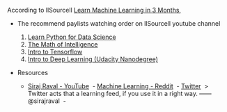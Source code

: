 According to llSourcell [Learn Machine Learning in 3 Months](https://www.youtube.com/watch?v=Cr6VqTRO1v0), 

- The recommend paylists watching order on llSourcell youtube channel

    1. [Learn Python for Data Science](https://www.youtube.com/watch?v=T5pRlIbr6gg&list=PL2-dafEMk2A6QKz1mrk1uIGfHkC1zZ6UU)
    2. [The Math of Intelligence](https://www.youtube.com/watch?v=xRJCOz3AfYY&list=PL2-dafEMk2A7mu0bSksCGMJEmeddU_H4D)
    3. [Intro to Tensorflow](https://www.youtube.com/watch?v=2FmcHiLCwTU&list=PL2-dafEMk2A7EEME489DsI468AB0wQsMV)
    4. [Intro to Deep Learning (Udacity Nanodegree)](https://www.youtube.com/watch?v=vOppzHpvTiQ&list=PL2-dafEMk2A7YdKv4XfKpfbTH5z6rEEj3)

- Resources
  - [Siraj Raval - YouTube](https://www.youtube.com/channel/UCWN3xxRkmTPmbKwht9FuE5A/featured)
  - [Machine Learning - Reddit](https://www.reddit.com/r/MachineLearning/)
  - [Twitter](https://twitter.com)
  > Twitter acts that a learning feed, if you use it in a right way. —— @sirajraval
  - []()

